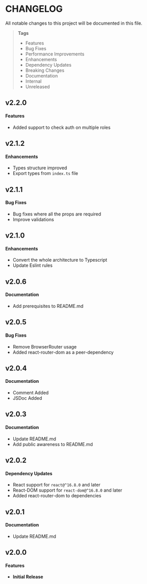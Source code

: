 # CHANGELOG

All notable changes to this project will be documented in this file.

> **Tags**
>
> - Features
> - Bug Fixes
> - Performance Improvements
> - Enhancements
> - Dependency Updates
> - Breaking Changes
> - Documentation
> - Internal
> - Unreleased

## v2.2.0

#### Features

- Added support to check auth on multiple roles

## v2.1.2

#### Enhancements

- Types structure improved
- Export types from `index.ts` file

## v2.1.1

#### Bug Fixes

- Bug fixes where all the props are required
- Improve validations

## v2.1.0

#### Enhancements

- Convert the whole architecture to Typescript
- Update Eslint rules

## v2.0.6

#### Documentation

- Add prerequisites to README.md

## v2.0.5

#### Bug Fixes

- Remove BrowserRouter usage
- Added react-router-dom as a peer-dependency

## v2.0.4

#### Documentation

- Comment Added
- JSDoc Added

## v2.0.3

#### Documentation

- Update README.md
- Add public awareness to README.md

## v2.0.2

#### Dependency Updates

- React support for `react@^16.8.0` and later
- React-DOM support for `react-dom@^16.8.0` and later
- Added react-router-dom to dependencies

## v2.0.1

#### Documentation

- Update README.md

## v2.0.0

#### Features

- **Initial Release**
